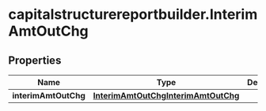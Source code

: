 # capitalstructurereportbuilder.InterimAmtOutChg

## Properties

Name | Type | Description | Notes
------------ | ------------- | ------------- | -------------
**interimAmtOutChg** | [**InterimAmtOutChgInterimAmtOutChg**](InterimAmtOutChgInterimAmtOutChg.md) |  | [optional] 


